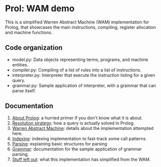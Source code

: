 # Prol: WAM demo

This is a simplified Warren Abstract Machine (WAM) implementation for Prolog, that showcases
the main instructions, compiling, register allocation and machine functions.

## Code organization

- model.py: Data objects representing terms, programs, and machine entities.
- compiler.py: Compiling of a list of rules into a list of instructions.
- interpreter.py: Interpreter that execute the instruction listing for a given query.
- grammar.py: Sample application of interpreter, with a grammar that can parse itself.

## Documentation

1. [About Prolog](docs/about-prolog.md): a hurried primer if you don't know what it is about.
1. [Resolution strategy](docs/resolution.md): how a query is actually solved in Prolog. 
1. [Warren Abstract Machine](docs/wam.md): details about the implementation attempted here.
1. [Indexing](docs/indices.md): indexing implementation to fast-track some call patterns.
1. [Parsing](docs/parsing.md): explaining basic structures for parsing
1. [Grammar](docs/grammar.md): documentation for the sample application of grammar parsing.
1. [Stuff left out](docs/references.md): what this implementation has simplified from the WAM.

